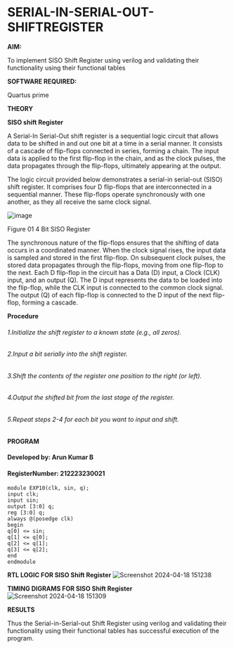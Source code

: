 # SERIAL-IN-SERIAL-OUT-SHIFTREGISTER

**AIM:**

To implement  SISO Shift Register using verilog and validating their functionality using their functional tables

**SOFTWARE REQUIRED:**

Quartus prime

**THEORY**

**SISO shift Register**

A Serial-In Serial-Out shift register is a sequential logic circuit that allows data to be shifted in and out one bit at a time in a serial manner. It consists of a cascade of flip-flops connected in series, forming a chain. The input data is applied to the first flip-flop in the chain, and as the clock pulses, the data propagates through the flip-flops, ultimately appearing at the output.

The logic circuit provided below demonstrates a serial-in serial-out (SISO) shift register. It comprises four D flip-flops that are interconnected in a sequential manner. These flip-flops operate synchronously with one another, as they all receive the same clock signal.

![image](https://github.com/naavaneetha/SERIAL-IN-SERIAL-OUT-SHIFTREGISTER/assets/154305477/e81c4072-37f9-46c6-8145-566764b74c3a)

Figure 01 4 Bit SISO Register

The synchronous nature of the flip-flops ensures that the shifting of data occurs in a coordinated manner. When the clock signal rises, the input data is sampled and stored in the first flip-flop. On subsequent clock pulses, the stored data propagates through the flip-flops, moving from one flip-flop to the next.
Each D flip-flop in the circuit has a Data (D) input, a Clock (CLK) input, and an output (Q). The D input represents the data to be loaded into the flip-flop, while the CLK input is connected to the common clock signal. The output (Q) of each flip-flop is connected to the D input of the next flip-flop, forming a cascade.

**Procedure**
###### 1.Initialize the shift register to a known state (e.g., all zeros).
###### 2.Input a bit serially into the shift register.
###### 3.Shift the contents of the register one position to the right (or left).
###### 4.Output the shifted bit from the last stage of the register.
###### 5.Repeat steps 2-4 for each bit you want to input and shift.


**PROGRAM**

#### Developed by: Arun Kumar B
#### RegisterNumber: 212223230021
```
module EXP10(clk, sin, q);
input clk;
input sin;
output [3:0] q;
reg [3:0] q;
always @(posedge clk)
begin
q[0] <= sin;
q[1] <= q[0];
q[2] <= q[1];
q[3] <= q[2];
end
endmodule
```

**RTL LOGIC FOR SISO Shift Register**
![Screenshot 2024-04-18 151238](https://github.com/PremkumarG3/SERIAL-IN-SERIAL-OUT-SHIFTREGISTER/assets/138955646/979228b6-555e-479c-8f80-5042c94ebb41)

**TIMING DIGRAMS FOR SISO Shift Register**
![Screenshot 2024-04-18 151309](https://github.com/PremkumarG3/SERIAL-IN-SERIAL-OUT-SHIFTREGISTER/assets/138955646/be4b0b87-f712-4094-9814-b8c11d3b70ad)

**RESULTS**

Thus the Serial-in-Serial-out Shift Register using verilog and validating their functionality using their functional tables has successful execution of the program.
